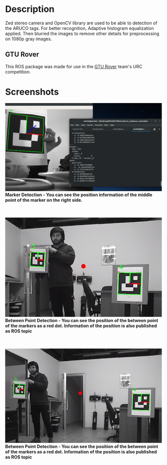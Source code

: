 # Description
Zed stereo camera and OpenCV library are used to be able to detection of the ARUCO tags. For better recognition, Adaptive histogram equalization applied. Then blurred the images to remove other details for preprocessing on 1080p gray images.

## GTU Rover
This ROS package was made for use in the [GTU Rover](https://www.youtube.com/watch?v=uv-LEvk_AX8) team's URC competition.  

# Screenshots
![Marker Detection](images/3.png)
**Marker Detection - You can see the position information of the middle point of the marker on the right side.**   
<br /> <br />

![Between Point Detection - Close](images/1.png)  
**Between Point Detection - You can see the position of the between point of the markers as a red dot. Information of the position is also published as ROS topic**   
<br /> <br />


![Between Point Detection - Far](images/2.png)
**Between Point Detection - You can see the position of the between point of the markers as a red dot. Information of the position is also published as ROS topic**    